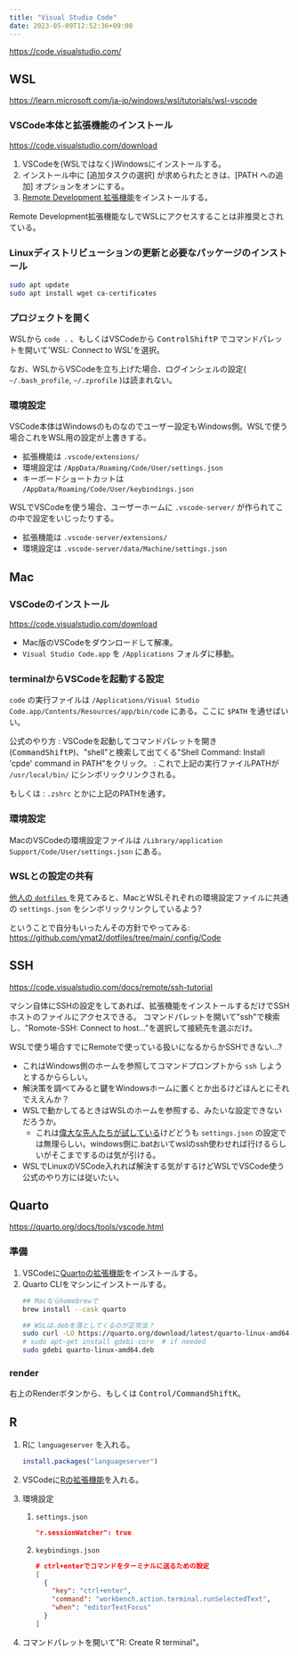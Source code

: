 ```yaml
---
title: "Visual Studio Code"
date: 2023-05-09T12:52:36+09:00
---
```


https://code.visualstudio.com/

## WSL
https://learn.microsoft.com/ja-jp/windows/wsl/tutorials/wsl-vscode

### VSCode本体と拡張機能のインストール
https://code.visualstudio.com/download

1. VSCodeを(WSLではなく)Windowsにインストールする。
2. インストール中に [追加タスクの選択] が求められたときは、[PATH への追加] オプションをオンにする。
3. [Remote Development 拡張機能](https://marketplace.visualstudio.com/items?itemName=ms-vscode-remote.vscode-remote-extensionpack)をインストールする。

Remote Development拡張機能なしでWSLにアクセスすることは非推奨とされている。

### Linuxディストリビューションの更新と必要なパッケージのインストール
```bash
sudo apt update
sudo apt install wget ca-certificates
```

### プロジェクトを開く
WSLから `code .` 、もしくはVSCodeから <kbd>Control</kbd><kbd>Shift</kbd><kbd>P</kbd> でコマンドパレットを開いて'WSL: Connect to WSL'を選択。

なお、WSLからVSCodeを立ち上げた場合、ログインシェルの設定( `~/.bash_profile`, `~/.zprofile` )は読まれない。

### 環境設定
VSCode本体はWindowsのものなのでユーザー設定もWindows側。WSLで使う場合これをWSL用の設定が上書きする。
- 拡張機能は `.vscode/extensions/`
- 環境設定は `/AppData/Roaming/Code/User/settings.json`
- キーボードショートカットは `/AppData/Roaming/Code/User/keybindings.json`

WSLでVSCodeを使う場合、ユーザーホームに `.vscode-server/` が作られてこの中で設定をいじったりする。
- 拡張機能は `.vscode-server/extensions/`
- 環境設定は `.vscode-server/data/Machine/settings.json`


## Mac
### VSCodeのインストール
https://code.visualstudio.com/download
- Mac版のVSCodeをダウンロードして解凍。
- `Visual Studio Code.app` を `/Applications` フォルダに移動。

### terminalからVSCodeを起動する設定
`code` の実行ファイルは `/Applications/Visual Studio Code.app/Contents/Resources/app/bin/code` にある。ここに `$PATH` を通せばいい。

公式のやり方
: VSCodeを起動してコマンドパレットを開き(<kbd>Command</kbd><kbd>Shift</kbd><kbd>P</kbd>)、"shell"と検索して出てくる"Shell Command: Install 'cpde' command in PATH"をクリック。
: これで上記の実行ファイルPATHが `/usr/local/bin/` にシンボリックリンクされる。

もしくは
: `.zshrc` とかに上記のPATHを通す。

### 環境設定
MacのVSCodeの環境設定ファイルは `/Library/application Support/Code/User/settings.json` にある。

### WSLとの設定の共有
[他人の `dotfiles` ](https://github.com/shuntaka9576/dotfiles/tree/master/vscode)を見てみると、MacとWSLそれぞれの環境設定ファイルに共通の `settings.json` をシンボリックリンクしているよう?

ということで自分もいったんその方針でやってみる: https://github.com/ymat2/dotfiles/tree/main/.config/Code

## SSH
https://code.visualstudio.com/docs/remote/ssh-tutorial

マシン自体にSSHの設定をしてあれば、拡張機能をインストールするだけでSSHホストのファイルにアクセスできる。
コマンドパレットを開いて"ssh"で検索し、"Romote-SSH: Connect to host..."を選択して接続先を選ぶだけ。

WSLで使う場合すでにRemoteで使っている扱いになるからかSSHできない...?

- これはWindows側のホームを参照してコマンドプロンプトから `ssh` しようとするかららしい。
- 解決策を調べてみると鍵をWindowsホームに置くとか出るけどほんとにそれでええんか？
- WSLで動かしてるときはWSLのホームを参照する、みたいな設定できないだろうか。
  - これは[偉大な先人たちが試している](https://github.com/microsoft/vscode-remote-release/issues/937)けどどうも `settings.json` の設定では無理らしい。windows側に.batおいてwslのssh使わせれば行けるらしいがそこまでするのは気が引ける。
- WSLでLinuxのVSCode入れれば解決する気がするけどWSLでVSCode使う公式のやり方には従いたい。

## Quarto
https://quarto.org/docs/tools/vscode.html

### 準備
1. VSCodeに[Quartoの拡張機能](https://marketplace.visualstudio.com/items?itemName=quarto.quarto)をインストールする。
2. Quarto CLIをマシンにインストールする。
   ```bash
   ## Macならhomebrewで
   brew install --cask quarto

   ## WSLは.debを落としてくるのが正攻法？
   sudo curl -LO https://quarto.org/download/latest/quarto-linux-amd64.deb
   # sudo apt-get install gdebi-core  # if needed
   sudo gdebi quarto-linux-amd64.deb
   ```

### render
右上のRenderボタンから、もしくは <kbd>Control/Command</kbd><kbd>Shift</kbd><kbd>K</kbd>。

## R
1. Rに `languageserver` を入れる。
   ```R
   install.packages("languageserver")
   ```

2. VSCodeに[Rの拡張機能](https://marketplace.visualstudio.com/items?itemName=REditorSupport.r)を入れる。

3. 環境設定
   1. `settings.json`
      ```json
      "r.sessionWatcher": true
      ```
   2. `keybindings.json`
      ```json
      # ctrl+enterでコマンドをターミナルに送るための設定
      [
        {
          "key": "ctrl+enter",
          "command": "workbench.action.terminal.runSelectedText",
          "when": "editorTextFocus"
        }
      ]
      ```

4. コマンドパレットを開いて"R: Create R terminal"。
